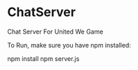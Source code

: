 # ChatServer
Chat Server For United We Game

To Run, make sure you have npm installed:

npm install
npm server.js
